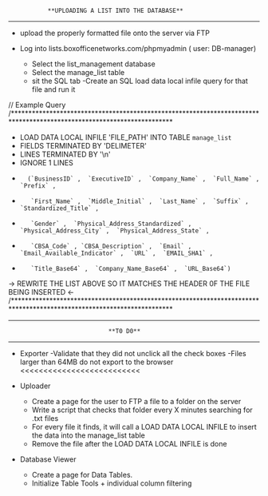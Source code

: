 			   **UPLOADING A LIST INTO THE DATABASE**
__________________________________________________________________________


- upload the properly formatted file onto the server via FTP

- Log into lists.boxofficenetworks.com/phpmyadmin  ( user: DB-manager)
	- Select the list_management database
	- Select the manage_list table
	- sit the SQL tab
	-Create an SQL load data local infile query for that file and run it 

//	Example Query
/**********************************************************************************************************************
-	LOAD DATA LOCAL INFILE 'FILE_PATH' INTO TABLE `manage_list`
-  	FIELDS TERMINATED BY 'DELIMETER'
-   LINES TERMINATED BY '\n'
-	IGNORE 1 LINES
-	    (`BusinessID` ,  `ExecutiveID` ,  `Company_Name` ,  `Full_Name` ,  `Prefix` ,  
-		 `First_Name` ,  `Middle_Initial` ,  `Last_Name` ,  `Suffix` ,  `Standardized_Title` ,  
-		 `Gender` ,  `Physical_Address_Standardized` ,  `Physical_Address_City` ,  `Physical_Address_State` ,  
-		 `CBSA_Code` , `CBSA_Description` ,  `Email` ,  `Email_Available_Indicator` ,  `URL` ,  `EMAIL_SHA1` ,  
-		 `Title_Base64` ,  `Company_Name_Base64` ,  `URL_Base64`) 
-> REWRITE THE LIST ABOVE SO IT MATCHES THE HEADER 0F THE FILE BEING INSERTED <-
/**********************************************************************************************************************

____________________________________________________________________________
							
								**T0 D0**
____________________________________________________________________________

- Exporter
	-Validate that they did not unclick all the check boxes
	-Files larger than 64MB do not export to the browser <<<<<<<<<<<<<<<<<<<<<<<<<<

- Uploader
	- Create a page for the user to FTP a file to a folder on the server
	- Write a script that checks that folder every X minutes searching for .txt files
	- For every file it finds, it will call a LOAD DATA LOCAL INFILE to insert the data into the manage_list table
	- Remove the file after the LOAD DATA LOCAL INFILE is done

- Database Viewer 
	- Create a page for Data Tables.
	- Initialize Table Tools + individual column filtering


